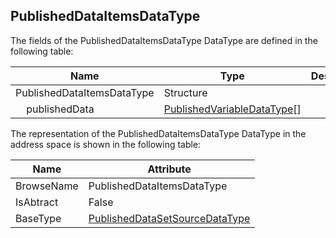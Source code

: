 <!-- datatype -->
## PublishedDataItemsDataType
<!-- end of description -->
The fields of the PublishedDataItemsDataType DataType are defined in the following table:  

|Name|Type|Description|
|---|---|---|
|PublishedDataItemsDataType|Structure||
|&nbsp;&nbsp;&nbsp;&nbsp;publishedData|[PublishedVariableDataType](../../../Part14/DataTypes/PublishedVariableDataType/readme.md)[]||

The representation of the PublishedDataItemsDataType DataType in the address space is shown in the following table:  

|Name|Attribute|
|---|---|
|BrowseName|PublishedDataItemsDataType|
|IsAbtract|False|
|BaseType|[PublishedDataSetSourceDataType](../../../Part14/DataTypes/PublishedDataSetSourceDataType/readme.md)|

